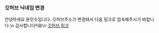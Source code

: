 ### 깃허브 닉네임 변경

안녕하세요 윤민수입니다. 깃허브주소가 변경돼서 다음 링크로 접속해주시기 바랍니다.\n
감사합니다!!😄\n
[깃허브 링크](https://github.com/herbi1411)

<!--
**jonggangplz/jonggangplz** is a ✨ _special_ ✨ repository because its `README.md` (this file) appears on your GitHub profile.

Here are some ideas to get you started:

- 🔭 I’m currently working on ...
- 🌱 I’m currently learning ...
- 👯 I’m looking to collaborate on ...
- 🤔 I’m looking for help with ...
- 💬 Ask me about ...
- 📫 How to reach me: ...
- 😄 Pronouns: ...
- ⚡ Fun fact: ...
-->
